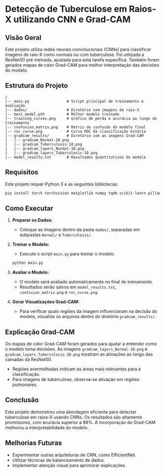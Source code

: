 # Detecção de Tuberculose em Raios-X utilizando CNN e Grad-CAM

## Visão Geral
Este projeto utiliza redes neurais convolucionais (CNNs) para classificar imagens de raio-X como normais ou com tuberculose. Foi utilizada a ResNet50 pré-treinada, ajustada para esta tarefa específica. Também foram gerados mapas de calor Grad-CAM para melhor interpretação das decisões do modelo.

## Estrutura do Projeto
```
/
|-- main.py                 # Script principal de treinamento e avaliação
|-- dados/                  # Diretório com imagens de raio-X
|-- best_model.pth          # Melhor modelo treinado
|-- training_curves.png     # Gráfico de perda e acurácia ao longo do treinamento
|-- confusion_matrix.png    # Matriz de confusão do modelo final
|-- roc_curve.png           # Curva ROC da classificação binária
|-- gradcam_results/        # Diretório com as imagens Grad-CAM
|   |-- gradcam_Normal-10.png
|   |-- gradcam_Tuberculosis-10.png
|   |-- gradcam_layers_Normal-10.png
|   |-- gradcam_layers_Tuberculosis-10.png
|-- model_results.txt       # Resultados quantitativos do modelo
```

## Requisitos
Este projeto requer Python 3 e as seguintes bibliotecas:

```bash
pip install torch torchvision matplotlib numpy tqdm scikit-learn pillow pytorch-grad-cam
```

## Como Executar

1. **Preparar os Dados:**
   - Coloque as imagens dentro da pasta `dados/`, separadas em subpastas `Normal/` e `Tuberculosis/`.

2. **Treinar o Modelo:**
   - Execute o script `main.py` para treinar o modelo.
   ```bash
   python main.py
   ```

3. **Avaliar o Modelo:**
   - O modelo será avaliado automaticamente no final do treinamento.
   - Resultados serão salvos em `model_results.txt`, `confusion_matrix.png` e `roc_curve.png`.

4. **Gerar Visualizações Grad-CAM:**
   - Para verificar quais regiões da imagem influenciaram na decisão do modelo, visualize os arquivos dentro do diretório `gradcam_results/`.


## Explicação Grad-CAM
Os mapas de calor Grad-CAM foram gerados para ajudar a entender como o modelo toma decisões. As imagens `gradcam_layers_Normal-10.png` e `gradcam_layers_Tuberculosis-10.png` mostram as ativações ao longo das camadas da ResNet50.

- Regiões avermelhadas indicam as áreas mais relevantes para a classificação.
- Para imagens de tuberculose, observa-se ativação em regiões pulmonares.

## Conclusão
Este projeto demonstrou uma abordagem eficiente para detectar tuberculose em raios-X usando CNNs. Os resultados são altamente promissores, com acurácia superior a 98%. A incorporação do Grad-CAM melhorou a interpretabilidade do modelo.

## Melhorias Futuras
- Experimentar outras arquiteturas de CNN, como EfficientNet.
- Utilizar técnicas de balanceamento de dados.
- Implementar atenção visual para aprimorar explicações.

